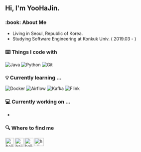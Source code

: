 ## Hi, I'm YooHaJin.

<h3>:book: About Me</h3>

- Living in Seoul, Republic of Korea.
- Studying Software Engineering at Konkuk Univ. ( 2019.03 - )

<h3>⌨️ Things I code with</h3>
<p>
  <img alt="Java" src="https://img.shields.io/badge/-Java-007396?style=flat-square&logo=Java&logoColor=white" />
  <img alt="Python" src="https://img.shields.io/badge/-Python-3776AB?style=flat-square&logo=Python&logoColor=white" />
  <img alt="Git" src="https://img.shields.io/badge/-Git-F05032?style=flat-square&logo=Git&logoColor=white" />
</p>

<h3>💡 Currently learning ...</h3>
<p>
  <img alt="Docker" src="https://img.shields.io/badge/-Docker-2496ED?style=flat-square&logo=Docker&logoColor=white" />
  <img alt="Airflow" src="https://img.shields.io/badge/Apache%20Airflow-017CEE?style=flat-square&logo=apacheairflow&logoColor=white" />
  <img alt="Kafka" src="https://img.shields.io/badge/Apache%20Kafka-231F20?style=flat-square&logo=apachekafka&logoColor=white" />
  <img alt="Flink" src="https://img.shields.io/badge/Apache%20Flink-E6526F?style=flat-square&logo=apacheflink&logoColor=white" />
</p>

<h3>💻 Currently working on ...</h3>

- 

<h3>🔍 Where to find me</h3>

<a href="https://select-dev-from.tistory.com/" target="_blank">
  <img align="left" alt="hajin's Tistory" width="28px" height="28px" src="https://github.com/u-hajin/u-hajin/assets/68963707/0b28fa83-9317-47ec-b508-8dd5b18ccfa1" />
</a>
<a href="https://velog.io/@redrawn" target="_blank">
  <img align="left" alt="hajin's Velog" width="28px" height="28px" src="https://github.com/u-hajin/u-hajin/assets/68963707/9aace4dc-0f86-4088-bf7f-d20034995143" />
</a>
<a href="https://select-dev.tistory.com/" target="_blank">
  <img align="left" alt="hajin's Tistory" width="28px" height="28px" src="https://user-images.githubusercontent.com/68963707/184910066-93d3c158-9ca7-426d-a9c3-6eed6f54c62f.png" />
</a>
<a href="mailto:yoohajin.dev@gmail.com" target="_blank">
  <img align="left" alt="hajin's mail" width="31px" height="26px" src="https://upload.wikimedia.org/wikipedia/commons/thumb/7/7e/Gmail_icon_%282020%29.svg/512px-Gmail_icon_%282020%29.svg.png?20201210105308" />
</a>
